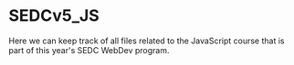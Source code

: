 # SEDCv5_JS

Here we can keep track of all files related to the JavaScript course that is part of this year's SEDC WebDev program.
